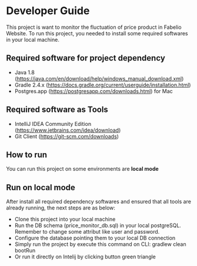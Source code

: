 # Developer Guide
This project is want to monitor the fluctuation of price product in Fabelio Website.
To run this project, you needed to install some required softwares in your local machine.

## Required software for project dependency
  - Java 1.8 (https://java.com/en/download/help/windows_manual_download.xml)
  - Gradle 2.4.x (https://docs.gradle.org/current/userguide/installation.html)
  - Postgres.app (https://postgresapp.com/downloads.html) for Mac
  
## Required software as Tools
  - IntelliJ IDEA Community Edition (https://www.jetbrains.com/idea/download)
  - Git Client (https://git-scm.com/downloads)
  
## How to run
You can run this project on some environments are **local mode**  
 
## Run on local mode
After install all required dependency softwares and ensured that all tools are already running, the next steps are as below:
  - Clone this project into your local machine
  - Run the DB schema (price_monitor_db.sql) in your local postgreSQL. Remember to change some attribut like user and password.
  - Configure the database  pointing them to your local DB connection
  - Simply run the project by execute this command on CLI:
        gradlew clean bootRun 
  - Or run it directly on Intelij by clicking button green triangle
        
        
